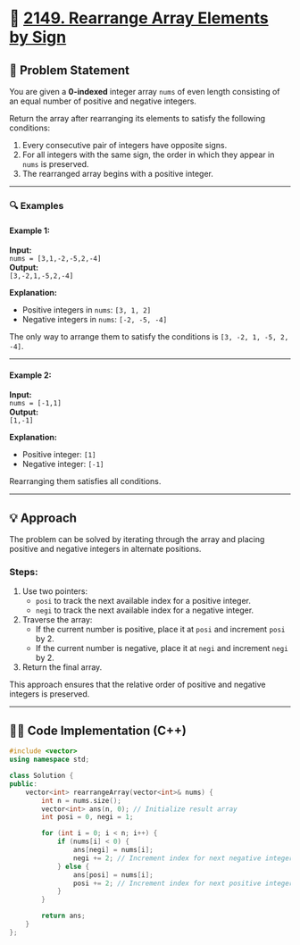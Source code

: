 # 🚀 [2149. Rearrange Array Elements by Sign](https://leetcode.com/problems/rearrange-array-elements-by-sign/)

## 📜 Problem Statement

You are given a **0-indexed** integer array `nums` of even length consisting of an equal number of positive and negative integers.

Return the array after rearranging its elements to satisfy the following conditions:
1. Every consecutive pair of integers have opposite signs.
2. For all integers with the same sign, the order in which they appear in `nums` is preserved.
3. The rearranged array begins with a positive integer.

---

### 🔍 Examples

#### Example 1:
**Input:**  
`nums = [3,1,-2,-5,2,-4]`  
**Output:**  
`[3,-2,1,-5,2,-4]`  

**Explanation:**  
- Positive integers in `nums`: `[3, 1, 2]`
- Negative integers in `nums`: `[-2, -5, -4]`

The only way to arrange them to satisfy the conditions is `[3, -2, 1, -5, 2, -4]`.

---

#### Example 2:
**Input:**  
`nums = [-1,1]`  
**Output:**  
`[1,-1]`  

**Explanation:**  
- Positive integer: `[1]`
- Negative integer: `[-1]`

Rearranging them satisfies all conditions.

---

## 💡 Approach

The problem can be solved by iterating through the array and placing positive and negative integers in alternate positions.

### Steps:
1. Use two pointers:
   - `posi` to track the next available index for a positive integer.
   - `negi` to track the next available index for a negative integer.
2. Traverse the array:
   - If the current number is positive, place it at `posi` and increment `posi` by 2.
   - If the current number is negative, place it at `negi` and increment `negi` by 2.
3. Return the final array.

This approach ensures that the relative order of positive and negative integers is preserved.

---

## 👨‍💻 Code Implementation (C++)

```cpp
#include <vector>
using namespace std;

class Solution {
public:
    vector<int> rearrangeArray(vector<int>& nums) {
        int n = nums.size();
        vector<int> ans(n, 0); // Initialize result array
        int posi = 0, negi = 1;

        for (int i = 0; i < n; i++) {
            if (nums[i] < 0) {
                ans[negi] = nums[i];
                negi += 2; // Increment index for next negative integer
            } else {
                ans[posi] = nums[i];
                posi += 2; // Increment index for next positive integer
            }
        }

        return ans;
    }
};
